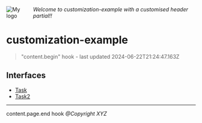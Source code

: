 <div style="display:flex; align-items:center;">
  <img alt="My logo" src="https://placehold.co/100x50" style="margin-right: .5em;" />
  <em>Welcome to customization-example with a customised header partial!!</em>
</div>

# customization-example

> "content.begin" hook - last updated 2024-06-22T21:24:47.163Z

## Interfaces

- [Task](Interface.Task.md)
- [Task2](Interface.Task2.md)

***
content.page.end hook *@Copyright XYZ*
